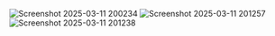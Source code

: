 ![Screenshot 2025-03-11 200234](https://github.com/user-attachments/assets/f0f9f570-da2f-45d6-ad5a-82be4a079958)
![Screenshot 2025-03-11 201257](https://github.com/user-attachments/assets/b25b15dd-0e7f-495e-bf3a-cb313b05e608)
![Screenshot 2025-03-11 201238](https://github.com/user-attachments/assets/50bfccac-7646-4087-892e-1b52aff66da7)
















